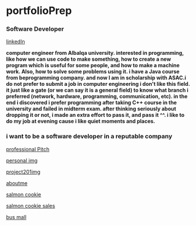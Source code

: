 # portfolioPrep

### Software Developer
[linkedIn](https://www.linkedin.com/in/abraralzobaide/)

**computer engineer from Albalqa university. interested in programming, like how we can use code to make something, how to create a new program which is useful for some people, and how to make a machine work. Also, how to solve some problems using it. i have a Java course from beprogramming company. and now I am in scholarship with ASAC.i do not prefer to submit a job in computer engineering i don't like this field. it just like a gate (or we can say it is a general field) to know what branch i preferred (network, hardware, programming, communication, etc).
in the end i discovered i prefer programming after taking C++ course in the university and failed in midterm exam. after thinking seriously about dropping it or not, i made an extra effort to pass it, and pass it ^^. i like to do my job at evening cause i like quiet moments and places.**

### i want to be a software developer in a reputable company 
[professional Pitch](https://drive.google.com/drive/folders/1_NxYws9pyaoMdqei5AZeUvzYKFSYkvZh)

[personal img](https://drive.google.com/file/d/19L_3P56nNSni2wHDiNSJL5wjJOC_pqdR/view?usp=sharing)

[project201img](https://drive.google.com/file/d/14Jie7z8r5ft1yfA4UfsjN0ZtgeHVCvnH/view?usp=sharing)

[aboutme](https://drive.google.com/file/d/1LYgbpXX7_WTzMZwdGH4a_e1HVZVHbAhp/view?usp=sharing)

[salmon cookie](https://drive.google.com/file/d/1E01a9xmvQtdXWWWzdNF56r6Un4-eciw0/view?usp=sharing)

[salmon cookie sales](https://drive.google.com/file/d/1Hzur71GNSXTaBZ0YB7AZiFB7fpFFgO0E/view?usp=sharing)

[bus mall](https://drive.google.com/file/d/1d_7i76xkgD_5t__LeW3YoLbDM5FQ4pON/view?usp=sharing)
